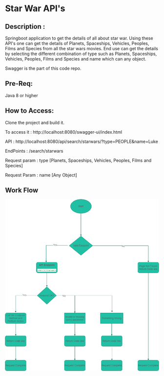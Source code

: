 # Star War API's

## Description : 

Springboot application to get the details of all about star war. 
Using these API's one can get the details of Planets, Spaceships, Vehicles, Peoples, Films and Species from all the star wars movies. End use can get the details by selecting the different combination of type such as Planets, Spaceships, Vehicles, Peoples, Films and Species and name which can any object.

Swagger is the part of this code repo. 

## Pre-Req: 
Java 8 or higher

## How to Access: 
Clone the project and build it.

To access it : http://localhost:8080/swagger-ui/index.html

API : http://localhost:8080/api/search/starwars/?type=PEOPLE&name=Luke

EndPoints : /search/starwars

Request param : type [Planets, Spaceships, Vehicles, Peoples, Films and Species]

Request Param : name [Any Object]

## Work Flow

![alt text](https://github.com/tarunsha009/star-wars-api/blob/main/starwars.png)



